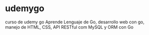 # udemygo
curso de udemy go Aprende Lenguaje de Go, desarrollo web con go, manejo de HTML, CSS, API RESTful com MySQL y ORM con Go

